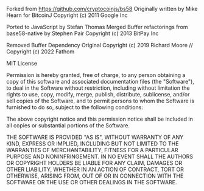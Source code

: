 Forked from https://github.com/cryptocoinjs/bs58
Originally written by Mike Hearn for BitcoinJ
Copyright (c) 2011 Google Inc

Ported to JavaScript by Stefan Thomas
Merged Buffer refactorings from base58-native by Stephen Pair
Copyright (c) 2013 BitPay Inc

Removed Buffer Dependency
Original Copyright (c) 2019 Richard Moore // Copyright (c) 2022 Fathom


MIT License

Permission is hereby granted, free of charge, to any person obtaining a copy
of this software and associated documentation files (the "Software"), to deal
in the Software without restriction, including without limitation the rights
to use, copy, modify, merge, publish, distribute, sublicense, and/or sell
copies of the Software, and to permit persons to whom the Software is
furnished to do so, subject to the following conditions:

The above copyright notice and this permission notice shall be included in all
copies or substantial portions of the Software.

THE SOFTWARE IS PROVIDED "AS IS", WITHOUT WARRANTY OF ANY KIND, EXPRESS OR
IMPLIED, INCLUDING BUT NOT LIMITED TO THE WARRANTIES OF MERCHANTABILITY,
FITNESS FOR A PARTICULAR PURPOSE AND NONINFRINGEMENT. IN NO EVENT SHALL THE
AUTHORS OR COPYRIGHT HOLDERS BE LIABLE FOR ANY CLAIM, DAMAGES OR OTHER
LIABILITY, WHETHER IN AN ACTION OF CONTRACT, TORT OR OTHERWISE, ARISING FROM,
OUT OF OR IN CONNECTION WITH THE SOFTWARE OR THE USE OR OTHER DEALINGS IN THE
SOFTWARE.
